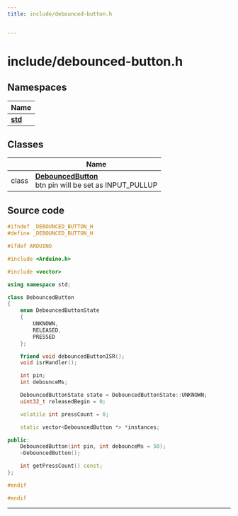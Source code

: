 ```yaml
---
title: include/debounced-button.h


---
```


# include/debounced-button.h







## Namespaces

| Name           |
| -------------- |
| **[std](https://github.com/devel0/iot-utils/tree/main/data/api/Namespaces/namespacestd.md)**  |

## Classes

|                | Name           |
| -------------- | -------------- |
| class | **[DebouncedButton](https://github.com/devel0/iot-utils/tree/main/data/api/Classes/class_debounced_button.md)** <br>btn pin will be set as INPUT_PULLUP  |
















## Source code

```cpp
#ifndef _DEBOUNCED_BUTTON_H
#define _DEBOUNCED_BUTTON_H

#ifdef ARDUINO

#include <Arduino.h>

#include <vector>

using namespace std;

class DebouncedButton
{
    enum DebouncedButtonState
    {
        UNKNOWN,
        RELEASED,
        PRESSED
    };

    friend void debouncedButtonISR();
    void isrHandler();

    int pin;
    int debounceMs;

    DebouncedButtonState state = DebouncedButtonState::UNKNOWN;
    uint32_t releasedBegin = 0;

    volatile int pressCount = 0;

    static vector<DebouncedButton *> *instances;

public:
    DebouncedButton(int pin, int debounceMs = 50);
    ~DebouncedButton();

    int getPressCount() const;
};

#endif

#endif
```


-------------------------------


